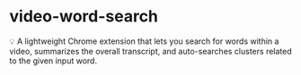 # video-word-search
💡 A lightweight Chrome extension that lets you search for words within a video, summarizes the overall transcript, and auto-searches clusters related to the given input word.

